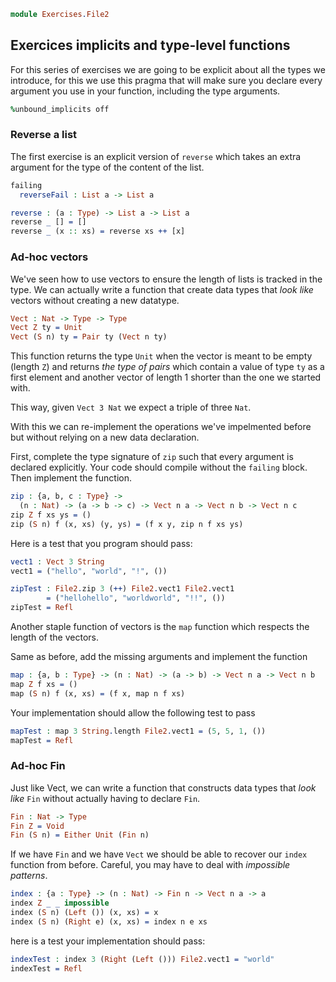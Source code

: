 ```idris
module Exercises.File2
```


## Exercices implicits and type-level functions

For this series of exercises we are going to be explicit about all the types we introduce, for this we use
this pragma that will make sure you declare every argument you use in your function, including the type
arguments.

```idris
%unbound_implicits off
```

### Reverse a list

The first exercise is an explicit version of `reverse` which takes an extra argument for the type of the
content of the list.

```idris
failing
  reverseFail : List a -> List a

reverse : (a : Type) -> List a -> List a
reverse _ [] = []
reverse _ (x :: xs) = reverse xs ++ [x]
```

### Ad-hoc vectors

We've seen how to use vectors to ensure the length of lists is tracked in the type. We can actually write a function
that create data types that _look like_ vectors without creating a new datatype.

```idris
Vect : Nat -> Type -> Type
Vect Z ty = Unit
Vect (S n) ty = Pair ty (Vect n ty)
```

This function returns the type `Unit` when the vector is meant to be empty (length `Z`) and returns _the type of pairs_
which contain a value of type `ty` as a first element and another vector of length 1 shorter than the one we started
with.

This way, given `Vect 3 Nat` we expect a triple of three `Nat`.

With this we can re-implement the operations we've impelmented before but without relying on a new data declaration.

First, complete the type signature of `zip` such that every argument is declared explicitly. Your code should
compile without the `failing` block. Then implement the function.

```idris
zip : {a, b, c : Type} ->
  (n : Nat) -> (a -> b -> c) -> Vect n a -> Vect n b -> Vect n c
zip Z f xs ys = ()
zip (S n) f (x, xs) (y, ys) = (f x y, zip n f xs ys)
```

Here is a test that you program should pass:

```idris
vect1 : Vect 3 String
vect1 = ("hello", "world", "!", ())

zipTest : File2.zip 3 (++) File2.vect1 File2.vect1
        = ("hellohello", "worldworld", "!!", ())
zipTest = Refl
```

Another staple function of vectors is the `map` function which respects the length of the vectors.

Same as before, add the missing arguments and implement the function

```idris
map : {a, b : Type} -> (n : Nat) -> (a -> b) -> Vect n a -> Vect n b
map Z f xs = ()
map (S n) f (x, xs) = (f x, map n f xs)
```

Your implementation should allow the following test to pass

```idris
mapTest : map 3 String.length File2.vect1 = (5, 5, 1, ())
mapTest = Refl
```

### Ad-hoc Fin

Just like Vect, we can write a function that constructs data types that _look like_ `Fin` without actually having
to declare `Fin`.

```idris
Fin : Nat -> Type
Fin Z = Void
Fin (S n) = Either Unit (Fin n)
```

If we have `Fin` and we have `Vect` we should be able to recover our `index` function from before.
Careful, you may have to deal with _impossible patterns_.

```idris
index : {a : Type} -> (n : Nat) -> Fin n -> Vect n a -> a
index Z _ _ impossible
index (S n) (Left ()) (x, xs) = x
index (S n) (Right e) (x, xs) = index n e xs
```

here is a test your implementation should pass:

```idris
indexTest : index 3 (Right (Left ())) File2.vect1 = "world"
indexTest = Refl
```


